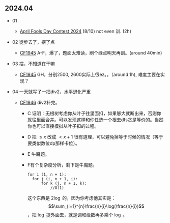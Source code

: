 ## 2024.04

- 01
  - [April Fools Day Contest 2024](https://codeforces.com/contest/1952) (8/10) not even 训. (2h)
- 02 徒步去了，摆了点
  - [CF1945](https://codeforces.com/contest/1945) A-F，爆了，题面太难读，刷个绿点明天再训。(around 40min)

- 03 摆，不知道在干嘛
  - [CF1945](https://codeforces.com/contest/1945) GH，分别2500, 2600实际上很ez。。（around 1h), 难度主要在实现？

- 04 一天就写了一把div2，水平退化严重

  - [CF1946](https://codeforces.com/contest/1946) div2补完。

    - C 证明：无根树考虑你从叶子往里面扣，如果够大就断出来，否则你就往里面合并。可以发现这样和你任选一个根去dfs贪是等价的。当然你也可以直接模拟从叶子扣的过程。

    - D 把 $\le x$ 改成 $< x + 1$ 很有道理，可以避免掉等于时候的情况（等于要类似数位dp那样卡位）。

    - E 牛魔题。

    - F有个复杂度分析，剩下是牛魔题。

      ```
      for i (1, n + 1):
      	for j (i, n + 1, i):
      		for k (j, n + 1, k):
      			//O(1)
      ```

      这个东西是 $2\log$ 的，因为你考虑他其实是： $$\sum_{i=1}^{n}\frac{n}{i}\log(\frac{n}{i})$$ ，把 $\log$ 提外面去，就是调和级数再多乘个 $\log$ 。

      